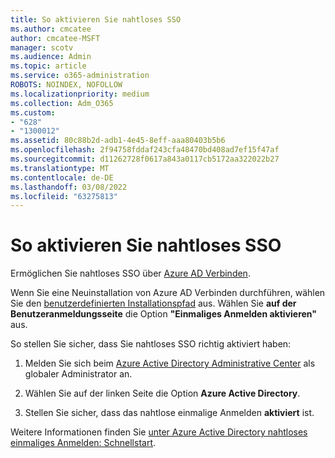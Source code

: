 ```yaml
---
title: So aktivieren Sie nahtloses SSO
ms.author: cmcatee
author: cmcatee-MSFT
manager: scotv
ms.audience: Admin
ms.topic: article
ms.service: o365-administration
ROBOTS: NOINDEX, NOFOLLOW
ms.localizationpriority: medium
ms.collection: Adm_O365
ms.custom:
- "628"
- "1300012"
ms.assetid: 80c88b2d-adb1-4e45-8eff-aaa80403b5b6
ms.openlocfilehash: 2f94758fddaf243cfa48470bd408ad7ef15f47af
ms.sourcegitcommit: d11262728f0617a843a0117cb5172aa322022b27
ms.translationtype: MT
ms.contentlocale: de-DE
ms.lasthandoff: 03/08/2022
ms.locfileid: "63275813"
---
```

# <a name="how-to-enable-seamless-sso"></a>So aktivieren Sie nahtloses SSO

Ermöglichen Sie nahtloses SSO über [Azure AD Verbinden](https://docs.microsoft.com/azure/active-directory/connect/active-directory-aadconnect).
  
Wenn Sie eine Neuinstallation von Azure AD Verbinden durchführen, wählen Sie den [benutzerdefinierten Installationspfad](https://docs.microsoft.com/azure/active-directory/connect/active-directory-aadconnect-get-started-custom) aus. Wählen Sie **auf der Benutzeranmeldungsseite** die Option **"Einmaliges Anmelden aktivieren"** aus.
  
So stellen Sie sicher, dass Sie nahtloses SSO richtig aktiviert haben:
  
1. Melden Sie sich beim [Azure Active Directory Administrative Center](https://aad.portal.azure.com) als globaler Administrator an.

2. Wählen Sie auf der linken Seite die Option **Azure Active Directory**.

3. Stellen Sie sicher, dass das nahtlose einmalige Anmelden **aktiviert** ist.

Weitere Informationen finden Sie [unter Azure Active Directory nahtloses einmaliges Anmelden: Schnellstart](https://docs.microsoft.com/azure/active-directory/connect/active-directory-aadconnect-sso-quick-start).
  